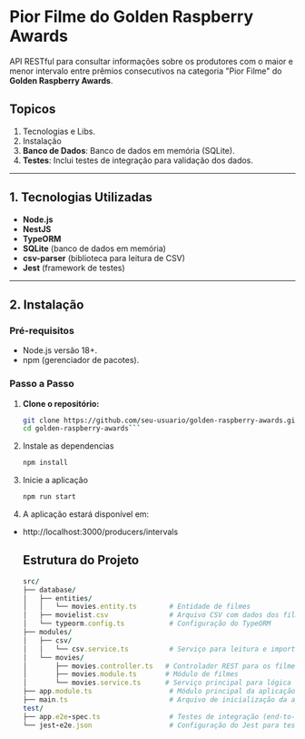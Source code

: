 # Pior Filme do Golden Raspberry Awards

API RESTful para consultar informações sobre os produtores com o maior e menor intervalo entre prêmios consecutivos na categoria "Pior Filme" do **Golden Raspberry Awards**.

## **Topicos**
1. Tecnologias e Libs.
2. Instalação
3. **Banco de Dados**: Banco de dados em memória (SQLite).
4. **Testes**: Inclui testes de integração para validação dos dados.

---

## **1. Tecnologias Utilizadas**
- **Node.js**
- **NestJS**
- **TypeORM**
- **SQLite** (banco de dados em memória)
- **csv-parser** (biblioteca para leitura de CSV)
- **Jest** (framework de testes)

---

## **2. Instalação**

### **Pré-requisitos**
- Node.js versão 18+.
- npm (gerenciador de pacotes).

### **Passo a Passo**

1. **Clone o repositório:**
   ```bash
   git clone https://github.com/seu-usuario/golden-raspberry-awards.git
   cd golden-raspberry-awards```

2. Instale as dependencias
   ```bash
   npm install

3. Inicie a aplicação
   ```bash
   npm run start

4. A aplicação estará disponível em:
- http://localhost:3000/producers/intervals


  ## Estrutura do Projeto
  ```ruby
  src/
  ├── database/
  │   ├── entities/
  │   │   └── movies.entity.ts        # Entidade de filmes
  │   ├── movielist.csv               # Arquivo CSV com dados dos filmes
  │   └── typeorm.config.ts           # Configuração do TypeORM
  ├── modules/
  │   ├── csv/
  │   │   └── csv.service.ts          # Serviço para leitura e importação do CSV
  │   └── movies/
  │       ├── movies.controller.ts   # Controlador REST para os filmes
  │       ├── movies.module.ts       # Módulo de filmes
  │       └── movies.service.ts      # Serviço principal para lógica de negócio
  ├── app.module.ts                   # Módulo principal da aplicação
  ├── main.ts                         # Arquivo de inicialização da aplicação
  test/
  ├── app.e2e-spec.ts                 # Testes de integração (end-to-end)
  └── jest-e2e.json                   # Configuração do Jest para testes e2e



